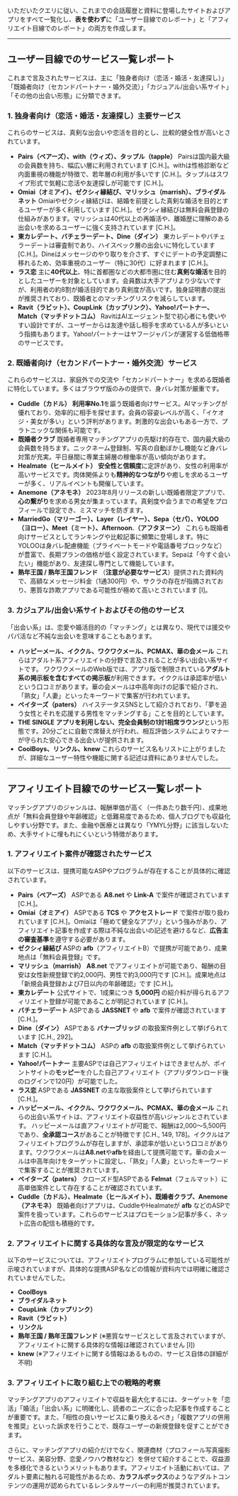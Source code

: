 いただいたクエリに従い、これまでの会話履歴と資料に登場したサイトおよびアプリをすべて一覧化し、**表を使わず**に「ユーザー目線でのレポート」と「アフィリエイト目線でのレポート」の両方を作成します。

---

## ユーザー目線でのサービス一覧レポート

これまで言及されたサービスは、主に「独身者向け（恋活・婚活・友達探し）」「既婚者向け（セカンドパートナー・婚外交流）」「カジュアル/出会い系サイト」「その他の出会い形態」に分類できます。

### 1. 独身者向け（恋活・婚活・友達探し）主要サービス

これらのサービスは、真剣な出会いや恋活を目的とし、比較的健全性が高いとされています。

*   **Pairs（ペアーズ）、with（ウィズ）、タップル（tapple）**
    Pairsは国内最大級の会員数を持ち、幅広い層に利用されています [C.H.]。withは性格診断など内面重視の機能が特徴で、若年層の利用が多いです [C.H.]。タップルはスワイプ形式で気軽に恋活や友達探しが可能です [C.H.]。
*   **Omiai（オミアイ）、ゼクシィ縁結び、マリッシュ（marrish）、ブライダルネット**
    Omiaiやゼクシィ縁結びは、結婚を前提とした真剣な婚活を目的とするユーザーが多く利用しています [C.H.]。ゼクシィ縁結びは無料会員登録の仕組みがあります。マリッシュは40代以上の再婚活や、離婚歴に理解のある出会いを求めるユーザーに強く支持されています [C.H.]。
*   **東カレデート、バチェラーデート、Dine（ダイン）**
    東カレデートやバチェラーデートは審査制であり、ハイスペック層の出会いに特化しています [C.H.]。Dineはメッセージのやり取りを介さず、すぐにデートの予定調整に移れるため、効率重視のユーザー（特に30代）に好まれます [C.H.]。
*   **ラス恋**
    主に**40代以上**、特に首都圏などの大都市圏に住む**真剣な婚活**を目的としたユーザーを対象としています。会員数は大手アプリより少ないですが、利用者の約8割が婚活目的であり真剣度が高いです。独身証明書の提出が推奨されており、既婚者とのマッチングリスクを減らしています。
*   **Ravit（ラビット）、CoupLink（カップリンク）、Yahoo!パートナー、Match（マッチドットコム）**
    RavitはAIエージェント型で初心者にも使いやすい設計ですが、ユーザーからは友達や話し相手を求めている人が多いという指摘もあります。Yahoo!パートナーはヤフージャパンが運営する低価格帯のサービスです。

### 2. 既婚者向け（セカンドパートナー・婚外交流）サービス

これらのサービスは、家庭外での交流や「セカンドパートナー」を求める既婚者に特化しています。多くはブラウザ版のみの提供で、身バレ対策が厳重です。

*   **Cuddle（カドル）**
    **利用率No.1**を謳う既婚者向けサービス。AIマッチングが優れており、効率的に相手を探せます。会員の容姿レベルが高く、「イケオジ・美女が多い」という評判があります。刺激的な出会いもある一方で、プラトニックな関係も可能です。
*   **既婚者クラブ**
    既婚者専用マッチングアプリの先駆け的存在で、国内最大級の会員数を持ちます。ニックネーム登録制、写真の自動ぼかし機能など身バレ対策が充実。平日昼間に専業主婦層の稼働率が高い傾向があります。
*   **Healmate（ヒールメイト）**
    **安全性と信頼度**に定評があり、女性の利用率が高いサービスです。肉体関係よりも**精神的なつながり**や癒しを求めるユーザーが多く、リアルイベントも開催しています。
*   **Anemone（アネモネ）**
    2023年8月リリースの新しい既婚者限定アプリで、**心の繋がり**を求める男女が集まっています。真剣度や会うまでの希望をプロフィールで設定でき、ミスマッチを防ぎます。
*   **MarriedGo（マリーゴー）、Layer（レイヤー）、Sepa（セパ）、YOLOO（ヨロー）、Meet（ミート）、Afternoon.（アフタヌーン）**
    これらも既婚者向けサービスとしてランキングや比較記事に頻繁に登場します。特にYOLOOは身バレ配慮機能（プライベートモードや電話番号ブロックなど）が豊富で、長期プランの価格が低く設定されています。Sepaは「今すぐ会いたい」機能があり、友達探し専門として機能しています。
*   **熟年王国 / 熟年王国フレンド**
    （**注意が必要なサービス**）提供された資料内で、高額なメッセージ料金（1通300円）や、サクラの存在が指摘されており、悪質な詐欺アプリである可能性が極めて高いとされています [I]。

### 3. カジュアル/出会い系サイトおよびその他のサービス

「出会い系」は、恋愛や婚活目的の「マッチング」とは異なり、現代では援交やパパ活など不純な出会いを意味することもあります。

*   **ハッピーメール、イククル、ワクワクメール、PCMAX、華の会メール**
    これらはアダルト系アフィリエイトの分野で言及されることが多い出会い系サイトです。
    ワクワクメールのWeb版では、アプリ版で制限されている**アダルト系の掲示板を含むすべての掲示板**が利用できます。イククルは承認率が低いという口コミがあります。華の会メールは中高年向けの記事で紹介され、「熟女」「人妻」といったキーワードで集客が行われています。
*   **ペイターズ（paters）**
    ハイステータスSNSとして紹介されており、「夢を追う女性とそれを応援する男性をマッチングする」ことを目的としています。
*   **THE SINGLE**
    **アプリを利用しない、完全会員制の1対1相席ラウンジ**という形態です。20分ごとに自動で席替えが行われ、相互評価システムによりマナーが守られた安心できる出会いが提供されます。
*   **CoolBoys、リンクル、knew**
    これらのサービス名もリストに上がりましたが、詳細なユーザー特性や機能に関する記述は資料にありませんでした。

---

## アフィリエイト目線でのサービス一覧レポート

マッチングアプリのジャンルは、報酬単価が高く（一件あたり数千円）、成果地点が「無料会員登録や年齢確認」と低難易度であるため、個人ブログでも収益化しやすい分野です。また、金融や医療とは異なり「YMYL分野」に該当しないため、大手サイトに埋もれにくいという特徴があります。

### 1. アフィリエイト案件が確認されたサービス

以下のサービスは、提携可能なASPやプログラムが存在することが具体的に確認されています。

*   **Pairs（ペアーズ）**
    ASPである **A8.net** や **Link-A** で案件が確認されています [C.H.]。
*   **Omiai（オミアイ）**
    ASPである **TCS** や **アクセストレード** で案件が取り扱われています [C.H.]。Omiaiは「極めて健全なアプリ」という強みがあり、アフィリエイト記事を作成する際は不純な出会いの記述を避けるなど、**広告主の審査基準**を遵守する必要があります。
*   **ゼクシィ縁結び**
    ASPの **afb**（アフィリエイトB）で提携が可能であり、成果地点は「無料会員登録」です。
*   **マリッシュ（marrish）**
    **A8.net** でアフィリエイトが可能であり、報酬の目安は女性新規登録で約2,000円、男性で約3,000円です [C.H.]。成果地点は「新規会員登録および7日以内の年齢確認」です [C.H.]。
*   **東カレデート**
    公式サイトで、1成果につき **5,000円** の紹介料が得られるアフィリエイト登録が可能であることが明記されています [C.H.]。
*   **バチェラーデート**
    ASPである **JASSNET** や **afb** で案件が確認されています [C.H.]。
*   **Dine（ダイン）**
    ASPである **バナーブリッジ** の取扱案件例として挙げられています [C.H., 292]。
*   **Match（マッチドットコム）**
    ASPの **afb** の取扱案件例として挙げられています [C.H.]。
*   **Yahoo!パートナー**
    主要ASPでは自己アフィリエイトはできませんが、ポイントサイトの**モッピー**を介した自己アフィリエイト（アプリダウンロード後のログインで120円）が可能でした。
*   **ラス恋**
    ASPである **JASSNET** の主な取扱案件として挙げられています [C.H.]。
*   **ハッピーメール、イククル、ワクワクメール、PCMAX、華の会メール**
    これらの出会い系サイトは、アフィリエイト収益性が高いジャンルとされています。
    ハッピーメールは直アフィリエイトが可能で、報酬は2,000〜5,500円であり、**全承認コース**があることが特徴です [C.H., 149, 178]。イククルはアフィリエイトプログラムが存在しますが、承認率が低いという口コミがあります。ワクワクメールは**A8.net**や**afb**を経由して提携可能です。華の会メールは中高年向けをターゲットに設定し、「熟女」「人妻」といったキーワードで集客することが推奨されています。
*   **ペイターズ（paters）**
    クローズド型ASPである **Felmat**（フェルマット）に高単価案件として存在することが確認されています。
*   **Cuddle（カドル）、Healmate（ヒールメイト）、既婚者クラブ、Anemone（アネモネ）**
    既婚者向けアプリは、CuddleやHealmateが **afb** などのASPで案件を扱っています。これらのサービスはプロモーション記事が多く、ネット広告の配信も積極的です。

### 2. アフィリエイトに関する具体的な言及が限定的なサービス

以下のサービスについては、アフィリエイトプログラムに参加している可能性が示唆されていますが、具体的な提携ASP名などの情報が資料内では明確に確認されていませんでした。

*   **CoolBoys**
*   **ブライダルネット**
*   **CoupLink（カップリンク）**
*   **Ravit（ラビット）**
*   **リンクル**
*   **熟年王国 / 熟年王国フレンド** (※悪質なサービスとして言及されていますが、アフィリエイトに関する具体的な情報は確認されていません [I])
*   **knew** (※アフィリエイトに関する情報はあるものの、サービス自体の詳細が不明)

### 3. アフィリエイトに取り組む上での戦略的考察

マッチングアプリのアフィリエイトで収益を最大化するには、ターゲットを「恋活」「婚活」「出会い系」に明確化し、読者のニーズに合った記事を作成することが重要です。また、「相性の良いサービスに乗り換えるべき」「複数アプリの併用を推奨」といった訴求を行うことで、既存ユーザーの新規登録を促すことができます。

さらに、マッチングアプリの紹介だけでなく、関連商材（プロフィール写真撮影サービス、美容分野、恋愛ノウハウ教材など）を併せて紹介することで、収益源を多様化できるというメリットもあります。アフィリエイト活動においては、アダルト要素に触れる可能性があるため、**カラフルボックス**のようなアダルトコンテンツの運用が認められているレンタルサーバーの利用が推奨されています。
